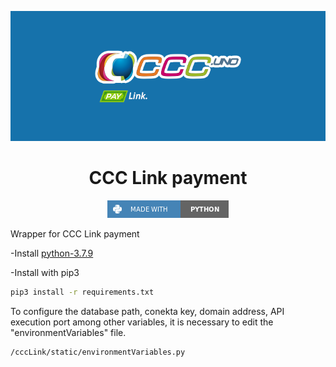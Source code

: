 <div align="center">

![banner](readme_files/banner.png)

# CCC Link payment 

![python badge](readme_files/python-badge.png)

</div>

Wrapper for CCC Link payment

-Install [python-3.7.9](https://www.python.org/downloads/release/python-379/)


-Install with pip3

```sh
pip3 install -r requirements.txt
```

To configure the database path, conekta key, domain address, API execution port among other variables, it is necessary to edit the "environmentVariables" file.

```sh
/cccLink/static/environmentVariables.py
```

